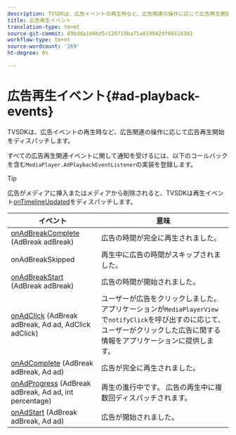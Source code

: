 ```yaml
---
description: TVSDKは、広告イベントの再生時など、広告関連の操作に応じて広告再生開始をディスパッチします。
title: 広告再生イベント
translation-type: tm+mt
source-git-commit: 89bdda1d4bd5c126f19ba75a819942df901183d1
workflow-type: tm+mt
source-wordcount: '269'
ht-degree: 0%

---
```



# 広告再生イベント{#ad-playback-events}

TVSDKは、広告イベントの再生時など、広告関連の操作に応じて広告再生開始をディスパッチします。

すべての広告再生関連イベントに関して通知を受けるには、以下のコールバックを含む`MediaPlayer.AdPlaybackEventListener`の実装を登録します。

>[!TIP]
>
>広告がメディアに挿入またはメディアから削除されると、TVSDKは再生イベント[onTimelineUpdated](https://help.adobe.com/en_US/primetime/api/psdk/javadoc_1.4/com/adobe/mediacore/MediaPlayer.PlaybackEventListener.html#onTimelineUpdated())をディスパッチします。

| イベント | 意味 |
|---|---|
| [onAdBreakComplete](https://help.adobe.com/en_US/primetime/api/psdk/javadoc_1.4/com/adobe/mediacore/MediaPlayer.AdPlaybackEventListener.html#onAdBreakComplete(com.adobe.mediacore.timeline.advertising.AdBreak)) (AdBreak adBreak) | 広告の時間が完全に再生されました。 |
| onAdBreakSkipped | 再生中に広告の時間がスキップされました。 |
| [onAdBreakStart](https://help.adobe.com/en_US/primetime/api/psdk/javadoc_1.4/com/adobe/mediacore/MediaPlayer.AdPlaybackEventListener.html#onAdBreakStart(com.adobe.mediacore.timeline.advertising.AdBreak)) (AdBreak adBreak) | 広告の時間が開始されました。 |
| [onAdClick](https://help.adobe.com/en_US/primetime/api/psdk/javadoc_1.4/com/adobe/mediacore/MediaPlayer.AdPlaybackEventListener.html#onAdClick(com.adobe.mediacore.timeline.advertising.AdBreak,%20com.adobe.mediacore.timeline.advertising.Ad,%20com.adobe.mediacore.timeline.advertising.AdClick)) (AdBreak adBreak, Ad ad, AdClick adClick) | ユーザーが広告をクリックしました。 アプリケーションが`MediaPlayerView`で`notifyClick`を呼び出すのに応じて、ユーザーがクリックした広告に関する情報をアプリケーションに提供します。 |
| [onAdComplete](https://help.adobe.com/en_US/primetime/api/psdk/javadoc_1.4/com/adobe/mediacore/MediaPlayer.AdPlaybackEventListener.html#onAdComplete(com.adobe.mediacore.timeline.advertising.AdBreak)) (AdBreak adBreak, Ad ad) | 広告が完全に再生されました。 |
| [onAdProgress](https://help.adobe.com/en_US/primetime/api/psdk/javadoc_1.4/com/adobe/mediacore/MediaPlayer.AdPlaybackEventListener.html#onAdProgress(com.adobe.mediacore.timeline.advertising.AdBreak,com.adobe.mediacore.timeline.advertising.Ad,%20int)) (AdBreak adBreak, Ad ad, int percentage) | 再生の進行中です。 広告の再生中に複数回ディスパッチされます。 |
| [onAdStart](https://help.adobe.com/en_US/primetime/api/psdk/javadoc_1.4/com/adobe/mediacore/MediaPlayer.AdPlaybackEventListener.html#onAdStart(com.adobe.mediacore.timeline.advertising.AdBreak,%20com.adobe.mediacore.timeline.advertising.Ad)) (AdBreak adBreak, Ad ad) | 広告が開始されました。 |
